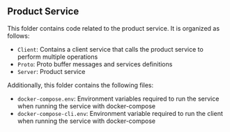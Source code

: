 ## Product Service

This folder contains code related to the product service. It is organized as follows:

- `Client`: Contains a client service that calls the product service to perform multiple operations
- `Proto`: Proto buffer messages and services definitions
- `Server`: Product service 

Additionally, this folder contains the following files:

- `docker-compose.env`: Environment variables required to run the service when running the service with docker-compose
- `docker-compose-cli.env`: Environment variable required to run the client when running the service with docker-compose


